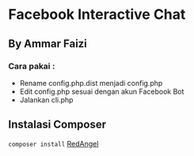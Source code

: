 # Facebook Interactive Chat
## By Ammar Faizi
### Cara pakai : 
- Rename config.php.dist menjadi config.php
- Edit config.php sesuai dengan akun Facebook Bot
- Jalankan cli.php





## Instalasi Composer
`composer install`
<a href="https://www.redangel.cf">RedAngel</a>